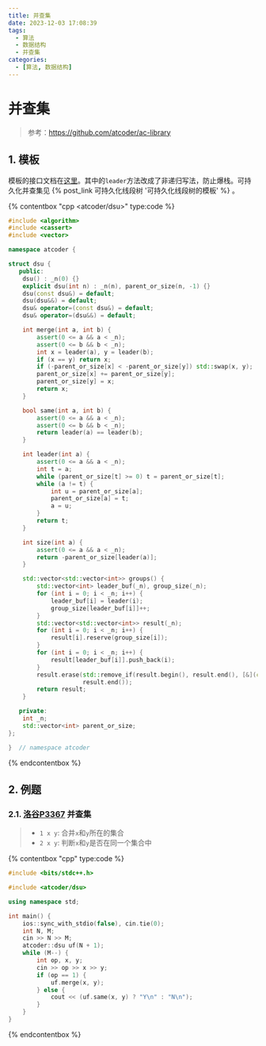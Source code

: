 ```yaml
---
title: 并查集
date: 2023-12-03 17:08:39
tags:
  - 算法
  - 数据结构
  - 并查集
categories:
  - [算法, 数据结构]
---
```


# 并查集

> 参考：<https://github.com/atcoder/ac-library>

## 1. 模板

模板的接口文档在[这里](https://atcoder.github.io/ac-library/production/document_en/dsu.html)。其中的`leader`方法改成了非递归写法，防止爆栈。可持久化并查集见 {% post_link 可持久化线段树 '可持久化线段树的模板' %} 。

{% contentbox "cpp &lt;atcoder/dsu&gt;" type:code %}

```cpp
#include <algorithm>
#include <cassert>
#include <vector>

namespace atcoder {

struct dsu {
   public:
    dsu() : _n(0) {}
    explicit dsu(int n) : _n(n), parent_or_size(n, -1) {}
    dsu(const dsu&) = default;
    dsu(dsu&&) = default;
    dsu& operator=(const dsu&) = default;
    dsu& operator=(dsu&&) = default;

    int merge(int a, int b) {
        assert(0 <= a && a < _n);
        assert(0 <= b && b < _n);
        int x = leader(a), y = leader(b);
        if (x == y) return x;
        if (-parent_or_size[x] < -parent_or_size[y]) std::swap(x, y);
        parent_or_size[x] += parent_or_size[y];
        parent_or_size[y] = x;
        return x;
    }

    bool same(int a, int b) {
        assert(0 <= a && a < _n);
        assert(0 <= b && b < _n);
        return leader(a) == leader(b);
    }

    int leader(int a) {
        assert(0 <= a && a < _n);
        int t = a;
        while (parent_or_size[t] >= 0) t = parent_or_size[t];
        while (a != t) {
            int u = parent_or_size[a];
            parent_or_size[a] = t;
            a = u;
        }
        return t;
    }

    int size(int a) {
        assert(0 <= a && a < _n);
        return -parent_or_size[leader(a)];
    }

    std::vector<std::vector<int>> groups() {
        std::vector<int> leader_buf(_n), group_size(_n);
        for (int i = 0; i < _n; i++) {
            leader_buf[i] = leader(i);
            group_size[leader_buf[i]]++;
        }
        std::vector<std::vector<int>> result(_n);
        for (int i = 0; i < _n; i++) {
            result[i].reserve(group_size[i]);
        }
        for (int i = 0; i < _n; i++) {
            result[leader_buf[i]].push_back(i);
        }
        result.erase(std::remove_if(result.begin(), result.end(), [&](const std::vector<int>& v) { return v.empty(); }),
                     result.end());
        return result;
    }

   private:
    int _n;
    std::vector<int> parent_or_size;
};

}  // namespace atcoder
```

{% endcontentbox %}

## 2. 例题

### 2.1. [洛谷P3367](https://www.luogu.com.cn/problem/P3367) 并查集

> - `1 x y`: 合并`x`和`y`所在的集合
> - `2 x y`: 判断`x`和`y`是否在同一个集合中

{% contentbox "cpp" type:code %}

```cpp
#include <bits/stdc++.h>

#include <atcoder/dsu>

using namespace std;

int main() {
    ios::sync_with_stdio(false), cin.tie(0);
    int N, M;
    cin >> N >> M;
    atcoder::dsu uf(N + 1);
    while (M--) {
        int op, x, y;
        cin >> op >> x >> y;
        if (op == 1) {
            uf.merge(x, y);
        } else {
            cout << (uf.same(x, y) ? "Y\n" : "N\n");
        }
    }
}
```

{% endcontentbox %}
